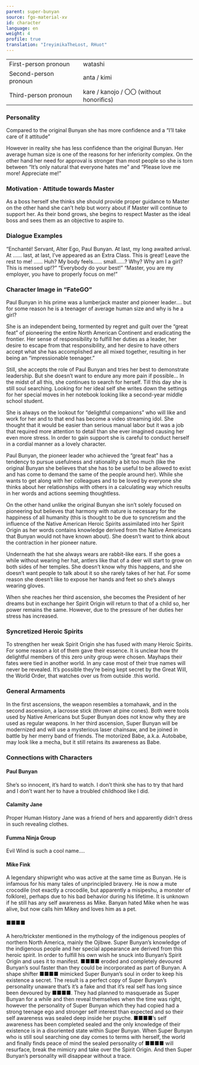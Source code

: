 ```yaml
---
parent: super-bunyan
source: fgo-material-xv
id: character
language: en
weight: 4
profile: true
translation: "IreyimikaTheLost, RHuot"
---
```


<table>
  <tr><td>First-person pronoun</td><td>watashi</td></tr>
  <tr><td>Second-person pronoun</td><td>anta / kimi</td></tr>
  <tr><td>Third-person pronoun</td><td>kare / kanojo / 〇〇 (without honorifics)</td></tr>
</table>

### Personality

Compared to the original Bunyan she has more confidence and a “I’ll take care of it attitude”

However in reality she has less confidence than the original Bunyan. Her average human size is one of the reasons for her inferiority complex. On the other hand her need for approval is stronger than most people so she is torn between “It’s only natural that everyone hates me” and “Please love me more! Appreciate me!”

### Motivation · Attitude towards Master

As a boss herself she thinks she should provide proper guidance to Master on the other hand she can’t help but worry about if Master will continue to support her. As their bond grows, she begins to respect Master as the ideal boss and sees them as an objective to aspire to.

### Dialogue Examples

“Enchanté! Servant, Alter Ego, Paul Bunyan. At last, my long awaited arrival. At …… last, at last, I’ve appeared as an Extra Class. This is great! Leave the rest to me! …… Huh? My body feels…… small……? Why? Why am I a girl? This is messed up!?”
“Everybody do your best!”
“Master, you are my employer, you have to properly focus on me!”

### Character Image in “FateGO”

Paul Bunyan in his prime was a lumberjack master and pioneer leader…. but for some reason he is a teenager of average human size and why is he a girl?

She is an independent being, tormented by regret and guilt over the “great feat” of pioneering the entire North American Continent and eradicating the frontier. Her sense of responsibility to fulfill her duties as a leader, her desire to escape from that responsibility, and her desire to have others accept what she has accomplished are all mixed together, resulting in her being an “impressionable teenager.”

Still, she accepts the role of Paul Bunyan and tries her best to demonstrate leadership. But she doesn’t want to endure any more pain if possible… In the midst of all this, she continues to search for herself. Till this day she is still soul searching. Looking for her ideal self she writes down the settings for her special moves in her notebook looking like a second-year middle school student.

She is always on the lookout for “delightful companions” who will like and work for her and to that end has become a video streaming idol. She thought that it would be easier than serious manual labor but it was a job that required more attention to detail than she ever imagined causing her even more stress. In order to gain support she is careful to conduct herself in a cordial manner as a lovely character.

Paul Bunyan, the pioneer leader who achieved the “great feat” has a tendency to pursue usefulness and rationality a bit too much (like the original Bunyan she believes that she has to be useful to be allowed to exist and has come to demand the same of the people around her). While she wants to get along with her colleagues and to be loved by everyone she thinks about her relationships with others in a calculating way which results in her words and actions seeming thoughtless.

On the other hand unlike the original Bunyan she isn’t solely focused on pioneering but believes that harmony with nature is necessary for the happiness of all humanity (this is thought to be due to syncretism and the influence of the Native American Heroic Spirits assimilated into her Spirit Origin as her words contains knowledge derived from the Native Americans that Bunyan would not have known about). She doesn’t want to think about the contraction in her pioneer nature.

Underneath the hat she always wears are rabbit-like ears. If she goes a while without wearing her hat, antlers like that of a deer will start to grow on both sides of her temples. She doesn’t know why this happens, and she doesn’t want people to talk about it so she rarely takes of her hat. For some reason she doesn’t like to expose her hands and feet so she’s always wearing gloves.

When she reaches her third ascension, she becomes the President of her dreams but in exchange her Spirit Origin will return to that of a child so, her power remains the same. However, due to the pressure of her duties her stress has increased.

### Syncretized Heroic Spirits

To strengthen her weak Spirit Origin she has fused with many Heroic Spirits. For some reason a lot of them gave their essence. It is unclear how thr delightful members of this zero unity group were chosen. Mayhaps their fates were tied in another world. In any case most of their true names will never be revealed. It’s possible they’re being kept secret by the Great Will, the World Order, that watches over us from outside .this world.

### General Armaments

In the first ascensions, the weapon resembles a tomahawk, and in the second ascension, a lacrosse stick (thrown at pine cones). Both were tools used by Native Americans but Super Bunyan does not know why they are used as regular weapons. In her third ascension, Super Bunyan will be modernized and will use a mysterious laser chainsaw, and be joined in battle by her merry band of friends. The motorized Babe, a.k.a. Autobabe, may look like a mecha, but it still retains its awareness as Babe.

### Connections with Characters

#### Paul Bunyan

She’s so innocent, it’s hard to watch. I don’t think she has to try that hard and I don’t want her to have a troubled childhood like I did.

#### Calamity Jane

Proper Human History Jane was a friend of hers and apparently didn’t dress in such revealing clothes.

#### Fumma Ninja Group

Evil Wind is such a cool name….

#### Mike Fink

A legendary shipwright who was active at the same time as Bunyan. He is infamous for his many tales of unprincipled bravery. He is now a mute crocodile (not exactly a crocodile, but apparently a misipeshu, a monster of folklore), perhaps due to his bad behavior during his lifetime. It is unknown if he still has any self awareness as Mike. Banyan hated Mike when he was alive, but now calls him Mikey and loves him as a pet.

#### ■■■■

A hero/trickster mentioned in the mythology of the indigenous peoples of northern North America, mainly the Ojibwe. Super Bunyan’s knowledge of the indigenous people and her special appearance are derived from this heroic spirit. In order to fulfill his own wish he snuck into Bunyan’s Spirit Origin and uses it to manifest. ■■■■ eroded and completely devoured Bunyan’s soul faster than they could be incorporated as part of Bunyan. A shape shifter ■■■■ mimicked Super Bunyan’s soul in order to keep his existence a secret. The result is a perfect copy of Super Bunyan’s personality unaware that’s it’s a fake and that it’s real self has long since been devoured by ■■■■. They had planned to masquerade as Super Bunyan for a while and then reveal themselves when the time was right, however the personality of Super Bunyan which they had copied had a strong teenage ego and stronger self interest than expected and so their self awareness was sealed deep inside her psyche. ■■■■’s self awareness has been completed sealed and the only knowledge of their existence is in a disoriented state within Super Bunyan. When Super Bunyan who is still soul searching one day comes to terms with herself, the world and finally finds peace of mind the sealed personality of ■■■■ will resurface, break the mimicry and take over the Spirit Origin. And then Super Bunyan’s personality will disappear without a trace.
